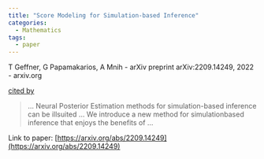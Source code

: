 ```yaml
---
title: "Score Modeling for Simulation-based Inference"
categories:
  - Mathematics
tags:
  - paper
---
```

T Geffner, G Papamakarios, A Mnih - arXiv preprint arXiv:2209.14249, 2022 - arxiv.org

[cited by](None) 

>… Neural Posterior Estimation methods for simulation-based inference can be illsuited … We introduce a new method for simulationbased inference that enjoys the benefits of …

Link to paper: [https://arxiv.org/abs/2209.14249](https://arxiv.org/abs/2209.14249)
